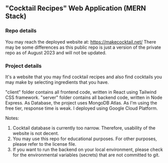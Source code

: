 ## "Cocktail Recipes" Web Application (MERN Stack)

### Repo details
You may reach the deployed website at: https://makecocktail.net/
There may be some differences as this public repo is just a version of the private repo as of August 2023 and will not be updated. 

### Project details
It's a website that you may find cocktail recipes and also find cocktails you may make by selecting ingredients that you have.

"client" folder contains all frontend code, written in React using Tailwind CSS framework.
"server" folder contains all backend code, written in Node Express.
As Database, the project uses MongoDB Atlas. As I'm using the free tier, response time is weak.
I deployed using Google Cloud Platform.

Notes:
1. Cocktail database is currently too narrow. Therefore, usability of the website is not decent.
2. You may use this repo for educational purposes. For other purposes, please refer to the license file.
3. If you want to run the backend on your local environment, please check for the environmental variables (secrets) that are not committed to git.
